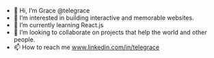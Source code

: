 - 👋 Hi, I’m Grace @telegrace
- 👀 I’m interested in building interactive and memorable websites.
- 🌱 I’m currently learning React.js
- 💞️ I’m looking to collaborate on projects that help the world and other people. 
- 📫 How to reach me www.linkedin.com/in/telegrace 

<!---
telegrace/telegrace is a ✨ special ✨ repository because its `README.md` (this file) appears on your GitHub profile.
You can click the Preview link to take a look at your changes.
--->
